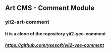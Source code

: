 ## Art CMS - Comment Module

### yii2-art-comment

#### It is a clone of the repository yii2-yee-comment 
##### https://github.com/yeesoft/yii2-yee-comment 